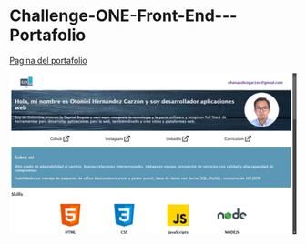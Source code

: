 Challenge-ONE-Front-End---Portafolio
==

[Pagina del portafolio](https://ottohernandezgarzon.github.io/Challenge-ONE-Front-End---Portafolio/)

![imagen del portafolio](/asset/img/portafolio_img.png)

